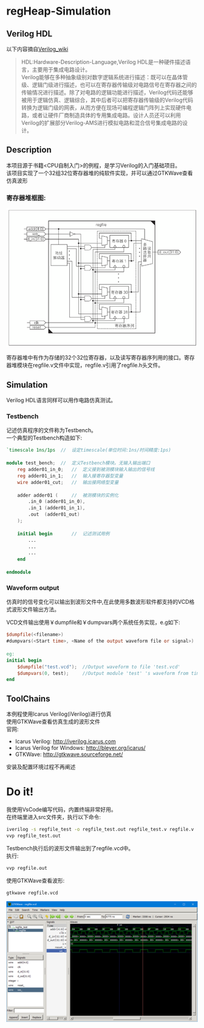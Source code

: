 # regHeap-Simulation

## Verilog HDL  

以下内容摘自[Verilog_wiki](https://zh.wikipedia.org/wiki/Verilog)  

> HDL:Hardware-Description-Language,Verilog HDL是一种硬件描述语言，主要用于集成电路设计。  
> Verilog能够在多种抽象级别对数字逻辑系统进行描述：既可以在晶体管级、逻辑门级进行描述，也可以在寄存器传输级对电路信号在寄存器之间的传输情况进行描述。除了对电路的逻辑功能进行描述，Verilog代码还能够被用于逻辑仿真、逻辑综合，其中后者可以把寄存器传输级的Verilog代码转换为逻辑门级的网表，从而方便在现场可编程逻辑门阵列上实现硬件电路，或者让硬件厂商制造具体的专用集成电路。设计人员还可以利用Verilog的扩展部分Verilog-AMS进行模拟电路和混合信号集成电路的设计。

## Description
本项目源于书籍<CPU自制入门>的例程，是学习Verilog的入门基础项目。  
该项目实现了一个32组32位寄存器堆的纯软件实现，并可以通过GTKWave查看仿真波形  

### 寄存器堆框图:  
![alt reg](reg.png)

寄存器堆中有作为存储的32个32位寄存器，以及读写寄存器序列用的接口。寄存器堆模块在regfile.v文件中实现，regfile.v引用了regfile.h头文件。

## Simulation  

Verilog HDL语言同样可以用作电路仿真测试。

### Testbench  

记述仿真程序的文件称为Testbench。  
一个典型的Testbench构造如下:  

```Verilog
`timescale 1ns/1ps  //  设定timescale(单位时间:1ns/时间精度:1ps)

module test_bench;  //  定义Testbench模块。无输入输出端口
    reg adder01_in_0;   //  定义接到被测模块输入输出的信号线
    reg adder01_in_1;   //  输入接寄存器型变量
    wire adder01_cut;   //  输出接网络型变量

    adder adder01 (     //  被测模块的实例化
        .in_0 (adder01_in_0),
        .in_1 (adder01_in_1),
        .out  (adder01_out)
    );

    initial begin       //  记述测试用例
        ...
        ...
        ...
    end

endmodule
```

### Waveform output
仿真时的信号变化可以输出到波形文件中,在此使用多数波形软件都支持的VCD格式波形文件输出方法。  

VCD文件输出使用￥dumpfile和￥dumpvars两个系统任务实现，e.g如下:

```Verilog
$dumpfile(<filename>)
#dumpvars(<Start time>, <Name of the output waveform file or signal>)

eg:
initial begin 
    $dumpfile("test.vcd");  //Output waveform to file 'test.vcd'
    $dumpvars(0, test);     //Output module 'test' 's waveform from time 0
end
```

## ToolChains
本例程使用Icarus Verilog(iVerilog)进行仿真  
使用GTKWave查看仿真生成的波形文件  
官网:  
- Icarus Verilog: http://iverilog.icarus.com  
- Icarus Verilog for Windows: http://bleyer.org/icarus/
- GTKWave: http://gtkwave.sourceforge.net/

安装及配置环境过程不再阐述  

# Do it!
我使用VsCode编写代码，内置终端非常好用。  
在终端里进入src文件夹，执行以下命令:  

```bash
iverilog -s regfile_test -o regfile_test.out regfile_test.v regfile.v
vvp regfile_test.out
```

Testbench执行后的波形文件输出到了regfile.vcd中。  
执行:  

```bash
vvp regfile.out
```

使用GTKWave查看波形:  

```bash
gtkwave regfile.vcd
```

![alt gtkwave](./gtkwave.png)